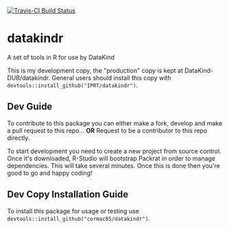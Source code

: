 [![Travis-CI Build Status](https://travis-ci.org/cormac85/datakindr.svg?branch=master)](https://travis-ci.org/cormac85/datakindr)

# datakindr
A set of tools in R for use by DataKind

This is my development copy, the "production" copy is kept at DataKind-DUB/datakindr. General users should install this copy with `devtools::install_github("IPRT/datakindr")`.

## Dev Guide
To contribute to this package you can either make a fork, develop and make a pull request to this repo...
**OR**
Request to be a contributor to this repo directly.

To start development you need to create a new project from source control. Once it's downloaded, R-Studio will bootstrap Packrat in order to manage dependencies. This will take several minutes. Once this is done then you're good to go and happy coding!

## Dev Copy Installation Guide
To install this package for usage or testing use `devtools::install_github("cormac85/datakindr")`.
